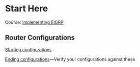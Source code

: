 # Start Here

Course: [Implementing EIGRP](pluralsight.pxf.io/n1jMD6)

## Router Configurations

[Starting configurations](before)

[Ending configurations](after)—Verify your configurations against these